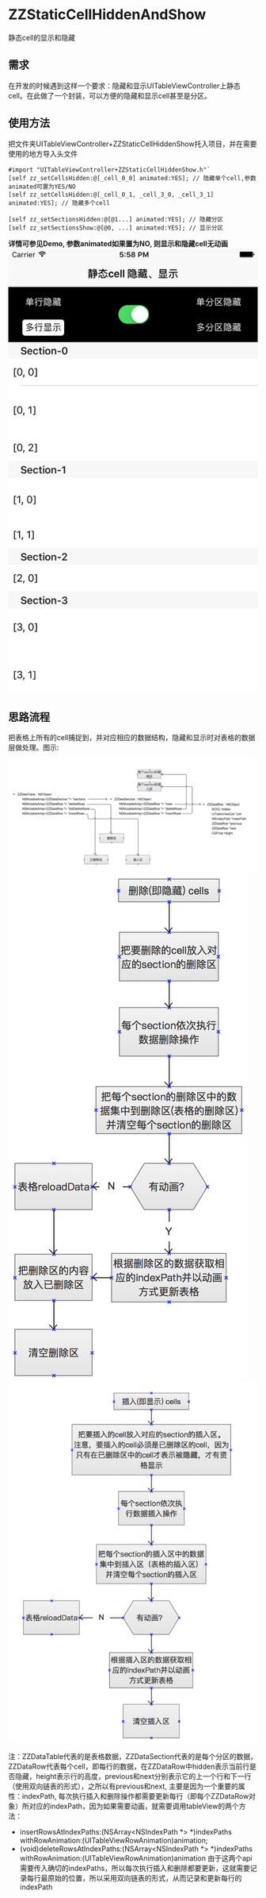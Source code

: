 # ZZStaticCellHiddenAndShow
静态cell的显示和隐藏

## 需求

在开发的时候遇到这样一个要求：隐藏和显示UITableViewController上静态cell。在此做了一个封装，可以方便的隐藏和显示cell甚至是分区。



## 使用方法
把文件夹UITableViewController+ZZStaticCellHiddenShow托入项目，并在需要使用的地方导入头文件

```
#import "UITableViewController+ZZStaticCellHiddenShow.h"`
[self zz_setCellsHidden:@[_cell_0_0] animated:YES]; // 隐藏单个cell,参数animated可置为YES/NO
[self zz_setCellsHidden:@[_cell_0_1, _cell_3_0, _cell_3_1] animated:YES]; // 隐藏多个cell

[self zz_setSectionsHidden:@[@1...] animated:YES]; // 隐藏分区
[self zz_setSectionsShow:@[@0, ...] animated:YES]; // 显示分区 

```

**详情可参见Demo, 参数animated如果置为NO, 则显示和隐藏cell无动画**
![](./images/1.png)

## 思路流程

把表格上所有的cell捕捉到，并对应相应的数据结构，隐藏和显示时对表格的数据层做处理。图示:

![](./images/2.png)
![](./images/3.png)
![](./images/4.png)

注：ZZDataTable代表的是表格数据，ZZDataSection代表的是每个分区的数据，ZZDataRow代表每个cell，即每行的数据，在ZZDataRow中hidden表示当前行是否隐藏，height表示行的高度，previous和next分别表示它的上一个行和下一行（使用双向链表的形式），之所以有previous和next, 主要是因为一个重要的属性：indexPath, 每次执行插入和删除操作都需要更新每行（即每个ZZDataRow对象）所对应的indexPath，因为如果需要动画，就需要调用tableView的两个方法：
- insertRowsAtIndexPaths:(NSArray<NSIndexPath *> *)indexPaths withRowAnimation:(UITableViewRowAnimation)animation;
- (void)deleteRowsAtIndexPaths:(NSArray<NSIndexPath *> *)indexPaths withRowAnimation:(UITableViewRowAnimation)animation
由于这两个api需要传入确切的indexPaths，所以每次执行插入和删除都要更新，这就需要记录每行最原始的位置，所以采用双向链表的形式，从而记录和更新每行的indexPath






